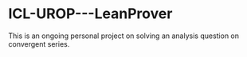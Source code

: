 # ICL-UROP---LeanProver

This is an ongoing personal project on solving an analysis question on
convergent series.
